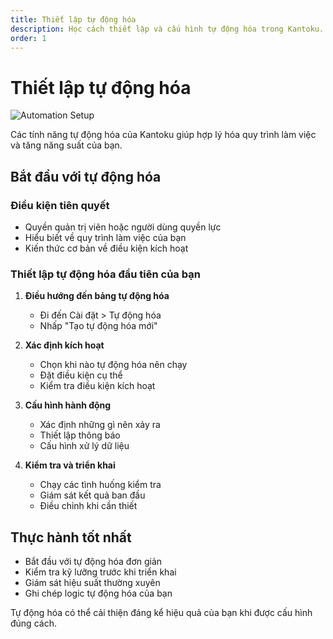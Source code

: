 ```yaml
---
title: Thiết lập tự động hóa
description: Học cách thiết lập và cấu hình tự động hóa trong Kantoku.
order: 1
---
```


# Thiết lập tự động hóa

![Automation Setup](/figma-designs/instruction-13.png)

Các tính năng tự động hóa của Kantoku giúp hợp lý hóa quy trình làm việc và tăng năng suất của bạn.

## Bắt đầu với tự động hóa

### Điều kiện tiên quyết
- Quyền quản trị viên hoặc người dùng quyền lực
- Hiểu biết về quy trình làm việc của bạn
- Kiến thức cơ bản về điều kiện kích hoạt

### Thiết lập tự động hóa đầu tiên của bạn

1. **Điều hướng đến bảng tự động hóa**
   - Đi đến Cài đặt > Tự động hóa
   - Nhấp "Tạo tự động hóa mới"

2. **Xác định kích hoạt**
   - Chọn khi nào tự động hóa nên chạy
   - Đặt điều kiện cụ thể
   - Kiểm tra điều kiện kích hoạt

3. **Cấu hình hành động**
   - Xác định những gì nên xảy ra
   - Thiết lập thông báo
   - Cấu hình xử lý dữ liệu

4. **Kiểm tra và triển khai**
   - Chạy các tình huống kiểm tra
   - Giám sát kết quả ban đầu
   - Điều chỉnh khi cần thiết

## Thực hành tốt nhất

- Bắt đầu với tự động hóa đơn giản
- Kiểm tra kỹ lưỡng trước khi triển khai
- Giám sát hiệu suất thường xuyên
- Ghi chép logic tự động hóa của bạn

Tự động hóa có thể cải thiện đáng kể hiệu quả của bạn khi được cấu hình đúng cách.
